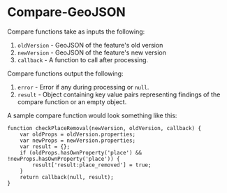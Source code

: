 # Compare-GeoJSON


Compare functions take as inputs the following:

1. `oldVersion` - GeoJSON of the feature's old version
2. `newVersion` - GeoJSON of the feature's new version
3. `callback` - A function to call after processing.

Compare functions output the following:

1. `error` - Error if any during processing or `null`.
2. `result` - Object containing key value pairs representing findings of the compare function or an empty object.


A sample compare function would look something like this:

```
function checkPlaceRemoval(newVersion, oldVersion, callback) {
    var oldProps = oldVersion.properties;
    var newProps = newVersion.properties;
    var result = {};
    if (oldProps.hasOwnProperty('place') && !newProps.hasOwnProperty('place')) {
        result['result:place_removed'] = true;
    }
    return callback(null, result);
}
```
